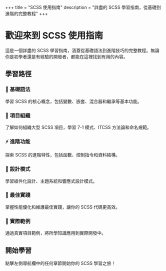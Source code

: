 +++
title = "SCSS 使用指南"
description = "詳盡的 SCSS 學習指南，從基礎到進階的完整教程"
+++

# 歡迎來到 SCSS 使用指南

這是一個詳盡的 SCSS 學習指南，涵蓋從基礎語法到進階技巧的完整教程。無論你是初學者還是有經驗的開發者，都能在這裡找到有用的內容。

## 學習路徑

### 🎯 基礎語法
學習 SCSS 的核心概念，包括變數、嵌套、混合器和繼承等基本功能。

### 📁 項目組織
了解如何組織大型 SCSS 項目，學習 7-1 模式、ITCSS 方法論和命名規範。

### ⚡ 進階功能
探索 SCSS 的進階特性，包括函數、控制指令和資料結構。

### 🎨 設計模式
學習組件化設計、主題系統和響應式設計模式。

### 🚀 最佳實踐
掌握性能優化和維護最佳實踐，讓你的 SCSS 代碼更高效。

### 💼 實際範例
通過真實項目範例，將所學知識應用到實際開發中。

## 開始學習

點擊左側導航欄中的任何章節開始你的 SCSS 學習之旅！